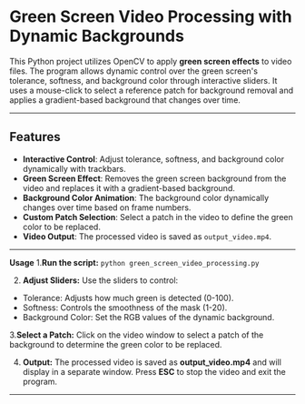 # Green Screen Video Processing with Dynamic Backgrounds

This Python project utilizes OpenCV to apply **green screen effects** to video files. The program allows dynamic control over the green screen's tolerance, softness, and background color through interactive sliders. It uses a mouse-click to select a reference patch for background removal and applies a gradient-based background that changes over time.

---

## Features

- **Interactive Control**: Adjust tolerance, softness, and background color dynamically with trackbars.
- **Green Screen Effect**: Removes the green screen background from the video and replaces it with a gradient-based background.
- **Background Color Animation**: The background color dynamically changes over time based on frame numbers.
- **Custom Patch Selection**: Select a patch in the video to define the green color to be replaced.
- **Video Output**: The processed video is saved as `output_video.mp4`.

---

**Usage**
1.**Run the script:**
`python green_screen_video_processing.py`

2. **Adjust Sliders:** Use the sliders to control:
-   Tolerance: Adjusts how much green is detected (0-100).
-   Softness: Controls the smoothness of the mask (1-20).
-   Background Color: Set the RGB values of the dynamic background.

3.**Select a Patch:** Click on the video window to select a patch of the background to determine the green color to be replaced.

4. **Output:** The processed video is saved as **output_video.mp4** and will display in a separate window. Press **ESC** to stop the video and exit the program.

---


